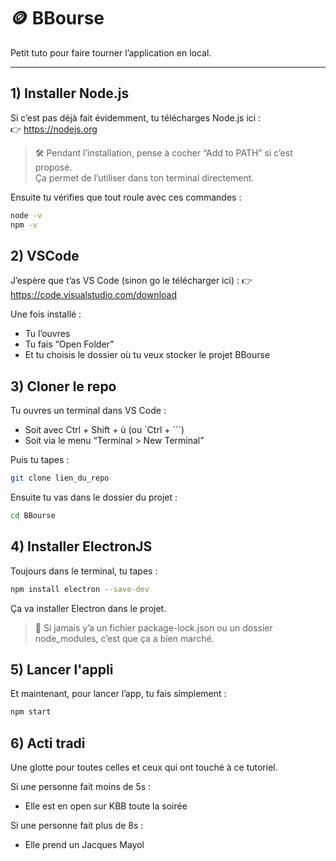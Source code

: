 # 🪙 BBourse

Petit tuto pour faire tourner l’application en local.

---

## 1) Installer Node.js

Si c’est pas déjà fait évidemment, tu télécharges Node.js ici :  
👉 https://nodejs.org

> 🛠 Pendant l’installation, pense à cocher “Add to PATH” si c’est proposé.  
> Ça permet de l’utiliser dans ton terminal directement.

Ensuite tu vérifies que tout roule avec ces commandes :

```bash
node -v
npm -v
```

## 2) VSCode

J’espère que t’as VS Code (sinon go le télécharger ici) :
👉 https://code.visualstudio.com/download

Une fois installé :
- Tu l’ouvres
- Tu fais “Open Folder”
- Et tu choisis le dossier où tu veux stocker le projet BBourse

## 3) Cloner le repo

Tu ouvres un terminal dans VS Code :
- Soit avec Ctrl + Shift + ù (ou `Ctrl + ```)
- Soit via le menu “Terminal > New Terminal”

Puis tu tapes :
```bash
git clone lien_du_repo
```

Ensuite tu vas dans le dossier du projet :
```bash
cd BBourse
```

## 4) Installer ElectronJS

Toujours dans le terminal, tu tapes :
```bash
npm install electron --save-dev
```
Ça va installer Electron dans le projet.
> 🧠 Si jamais y’a un fichier package-lock.json ou un dossier node_modules, c’est que ça a bien marché.

## 5) Lancer l'appli

Et maintenant, pour lancer l’app, tu fais simplement :
```bash
npm start
```

## 6) Acti tradi
Une glotte pour toutes celles et ceux qui ont touché à ce tutoriel.

Si une personne fait moins de 5s :
- Elle est en open sur KBB toute la soirée

Si une personne fait plus de 8s :
- Elle prend un Jacques Mayol
